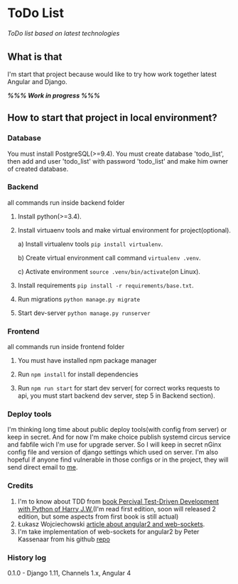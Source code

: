 # ToDo List

###### ToDo list based on latest technologies

## What is that

I'm start that project because would like to try how work together latest Angular and Django.

***%%% Work in progress %%%***


## How to start that project in local environment?

### Database

You must install PostgreSQL(>=9.4). You must create database 'todo_list',
then add and user 'todo_list' with password 'todo_list' and make him owner of created database.

### Backend

all commands run inside backend folder

1. Install python(>=3.4).

2. Install virtuaenv tools and make virtual environment for project(optional).

    a) Install virtualenv tools `pip install virtualenv`.

    b) Create virtual environment call command `virtualenv .venv`.

    c) Activate environment `source .venv/bin/activate`(on Linux).

3. Install requirements `pip install -r requirements/base.txt`.

4. Run migrations `python manage.py migrate`

5. Start dev-server `python manage.py runserver`

### Frontend

all commands run inside frontend folder

1. You must have installed npm package manager

2. Run `npm install` for install dependencies

3. Run `npm run start` for start dev server(
for correct works requests to api,
you must start backend dev server, step 5 in Backend section).

### Deploy tools

I'm thinking long time about public deploy tools(with config from server) or keep in secret.
And for now I'm make choice publish systemd circus service and fabfile wich I'm use for upgrade server.
So I will keep in secret nGinx config file and version of django settings which used on server.
I'm also hopeful if anyone find vulnerable in those configs or in the project, they will send direct email to [me](mailto:egor@crazyrussian.pro).

### Credits

1. I'm to know about TDD from [book Percival Test-Driven Development with Python of Harry J.W.](http://www.obeythetestinggoat.com/pages/book.html)(I'm read first edition, soon will released 2 edition, but some aspects from first book is still actual)
2. Łukasz Wojciechowski [article about angular2 and web-sockets](https://medium.com/@lwojciechowski/websockets-with-angular2-and-rxjs-8b6c5be02fac).
3. I'm take implementation of web-sockets for angular2 by Peter Kassenaar from his github [repo](https://github.com/PeterKassenaar/ng2-websockets)

### History log

0.1.0 - Django 1.11, Channels 1.x, Angular 4
